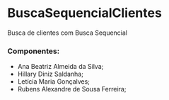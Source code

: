 # BuscaSequencialClientes
Busca de clientes com Busca Sequencial

### Componentes: 
+ Ana Beatriz Almeida da Silva;
+ Hillary Diniz Saldanha;
+ Letícia Maria Gonçalves;
+ Rubens Alexandre de Sousa Ferreira;
